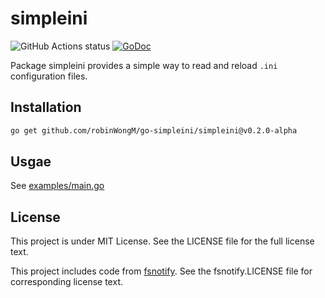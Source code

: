 # simpleini
![GitHub Actions status](https://img.shields.io/github/workflow/status/robinWongM/go-simpleini/Test)
[![GoDoc](https://img.shields.io/badge/GoDoc-Reference-blue?logo=go)](https://pkg.go.dev/github.com/robinWongM/go-simpleini/simpleini?tab=doc)

Package simpleini provides a simple way to read and reload `.ini` configuration files.

## Installation

```bash
go get github.com/robinWongM/go-simpleini/simpleini@v0.2.0-alpha
```

## Usgae

See [examples/main.go](https://github.com/robinWongM/go-simpleini/blob/main/examples/main.go)

## License
This project is under MIT License. See the LICENSE file for the full license text.

This project includes code from [fsnotify](https://github.com/fsnotify/fsnotify). See the fsnotify.LICENSE file for corresponding license text.